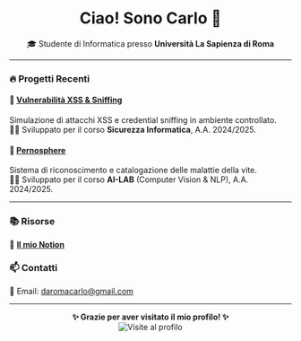 <h1 align="center">Ciao! Sono Carlo 👋</h1>

<p align="center">
  🎓 Studente di Informatica presso <strong>Università La Sapienza di Roma</strong><br>
</p>

---

### 🔥 Progetti Recenti

#### 🚨 [**Vulnerabilità XSS & Sniffing**](https://github.com/CarloDaRomadev/Sicurezza)
Simulazione di attacchi XSS e credential sniffing in ambiente controllato.  
👨‍💻 Sviluppato per il corso **Sicurezza Informatica**, A.A. 2024/2025.  

#### 🌿 [**Pernosphere**](https://github.com/CarloDaRomadev/Pernosphere)  
Sistema di riconoscimento e catalogazione delle malattie della vite.  
👨‍🔬 Sviluppato per il corso **AI-LAB** (Computer Vision & NLP), A.A. 2024/2025.  

---

### 📚 Risorse
📝 [**Il mio Notion**](https://www.notion.so/95b61d2fb89648b7b4e56a80c236c07a)

### 📫 Contatti
📧 Email: [daromacarlo@gmail.com](mailto:daromacarlo@gmail.com)  

---

<p align="center">
  <strong>✨ Grazie per aver visitato il mio profilo! ✨</strong><br>
  
  <img src="https://komarev.com/ghpvc/?username=CarloDaRomadev&label=Visite+profilo&color=blueviolet" alt="Visite al profilo">
</p>
